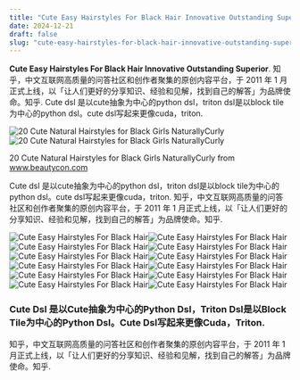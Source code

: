 ```yaml
---
title: "Cute Easy Hairstyles For Black Hair Innovative Outstanding Superior"
date: 2024-12-21
draft: false
slug: "cute-easy-hairstyles-for-black-hair-innovative-outstanding-superior" 
---
```


**Cute Easy Hairstyles For Black Hair Innovative Outstanding Superior**. 知乎，中文互联网高质量的问答社区和创作者聚集的原创内容平台，于 2011 年 1 月正式上线，以「让人们更好的分享知识、经验和见解，找到自己的解答」为品牌使命。知乎. Cute dsl 是以cute抽象为中心的python dsl，triton dsl是以block tile为中心的python dsl。cute dsl写起来更像cuda，triton.

![20 Cute Natural Hairstyles for Black Girls NaturallyCurly](https://live-essnc.s3.amazonaws.com/uploads/2023/08/240408658_434198437875662_4990476394965988398_n.jpg)![20 Cute Natural Hairstyles for Black Girls NaturallyCurly](https://live-essnc.s3.amazonaws.com/uploads/2023/08/240408658_434198437875662_4990476394965988398_n.jpg)

20 Cute Natural Hairstyles for Black Girls NaturallyCurly from www.beautycon.com

Cute dsl 是以cute抽象为中心的python dsl，triton dsl是以block tile为中心的python dsl。cute dsl写起来更像cuda，triton. 知乎，中文互联网高质量的问答社区和创作者聚集的原创内容平台，于 2011 年 1 月正式上线，以「让人们更好的分享知识、经验和见解，找到自己的解答」为品牌使命。知乎.

![Cute Easy Hairstyles For Black Hair ](https://blackbeautybombshells.com/wp-content/uploads/2020/03/90062354_211018839974158_5250554082953586538_n.jpg " 80 Cute & Easy Natural Hairstyles For Black Women In 2025")![Cute Easy Hairstyles For Black Hair ](https://blackbeautybombshells.com/wp-content/uploads/2020/03/FC5FF533-6B98-4E82-951B-07C6C75BD11E.jpeg " 40 Simple & Easy Natural Hairstyles for Black Women")![Cute Easy Hairstyles For Black Hair ](https://i.pinimg.com/originals/f5/07/29/f50729ed30e4ad243d05a7a43bbd327d.png " 30+ easy hairstyles for black hair TraeGenessa")![Cute Easy Hairstyles For Black Hair ](https://live-essnc.s3.amazonaws.com/uploads/2023/08/240408658_434198437875662_4990476394965988398_n.jpg " 20 Cute Natural Hairstyles for Black Girls NaturallyCurly")![Cute Easy Hairstyles For Black Hair ](https://i.ytimg.com/vi/4CrySoEjbMk/maxresdefault.jpg " Easy Hairstyles For Medium Hair Black Hairstyle Guides")![Cute Easy Hairstyles For Black Hair ](https://i.pinimg.com/736x/b4/0a/ab/b40aabc149d7f52058c910b7d1a6c535.jpg " Quick And Easy Black Hairstyles")![Cute Easy Hairstyles For Black Hair ](https://i.pinimg.com/originals/87/35/d6/8735d6748d17ea6e27c3ee41a30a18d5.jpg " 65 easy natural hairstyles for teenage black girls in 2023 Artofit")![Cute Easy Hairstyles For Black Hair ](https://i.pinimg.com/736x/c9/26/e2/c926e212d0afee94059421a490591832.jpg " 40 Quick & Easy Natural Hairstyles for Black Women Quick natural hair")![Cute Easy Hairstyles For Black Hair ](https://blackbeautybombshells.com/wp-content/uploads/2020/03/88872433_825221321314144_7068772375840998256_n-1002x1024.jpg " 40 Simple & Easy Natural Hairstyles for Black Women")![Cute Easy Hairstyles For Black Hair ](https://i.ytimg.com/vi/HR0TUvjkepg/maxresdefault.jpg " 70 Cute & Simple Natural Hairstyles For Black Women Natural Twist Out")![Cute Easy Hairstyles For Black Hair ](https://stayglam.com/wp-content/uploads/2020/06/Cute-and-Trendy-Natural-Hairstyle.jpg " Kinky Hair Styles For Natural Hair")![Cute Easy Hairstyles For Black Hair ](https://i.pinimg.com/originals/e8/d8/c1/e8d8c1448d518affc84ddcb8f86e9ad9.png " Amazing Quick Easy Braided Hairstyles For African Hair Fancy Black")

### Cute Dsl 是以Cute抽象为中心的Python Dsl，Triton Dsl是以Block Tile为中心的Python Dsl。Cute Dsl写起来更像Cuda，Triton.

知乎，中文互联网高质量的问答社区和创作者聚集的原创内容平台，于 2011 年 1 月正式上线，以「让人们更好的分享知识、经验和见解，找到自己的解答」为品牌使命。知乎.